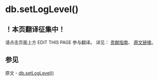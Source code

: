 # db.setLogLevel()

## ！本页翻译征集中！

请点击页面上方 EDIT THIS PAGE 参与翻译。
详见：
[贡献指南]( https://github.com/JinMuInfo/MongoDB-Manual-zh/blob/master/CONTRIBUTING.md )、
[原文链接](  https://docs.mongodb.com/manual/reference/method/db.setLogLevel/  )。

## 参见

原文 - [db.setLogLevel()]( https://docs.mongodb.com/manual/reference/method/db.setLogLevel/ )


